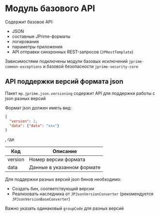 # Модуль базового API

Содержит базовое API: 
* JSON
* составные JPrime-форматы
* логирование
* параметры приложения
* API отправки синхронных REST-запросов (`JPRestTemplate`)

Зависимостями подключены модули базовых исключений `jprime-common-exceptions` и базовой безопасности `jprime-security-core`

## API поддержки версий формата json

Пакет `mp.jprime.json.versioning` содержит API для поддержки работы с json разных версий

Формат json должен иметь вид: 

```json
{
  "version": 2,
  "data": {"data": "xxx"}
}
```

, где

| Код     | Описание                   |
|---------|----------------------------|
| version | Номер версии формата       |
| data    | Данные в указанном формате |

Для поддержки разных версий json бинов необходимо:

* Создать бин, соответствующий версии
* Реализовать наследника от `JPJsonVersionConverter` (рекомендуется `JPJsonVersionBaseConverter`)

Важно указать одинаковый `groupCode` для разных версий 